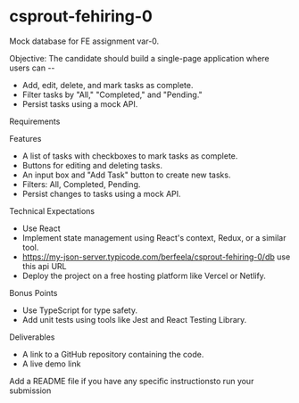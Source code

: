 # csprout-fehiring-0
Mock database for FE assignment var-0.

Objective:
The candidate should build a single-page application where users can --

- Add, edit, delete, and mark tasks as complete.
- Filter tasks by "All," "Completed," and "Pending."
- Persist tasks using a mock API.


Requirements

Features

- A list of tasks with checkboxes to mark tasks as complete.
- Buttons for editing and deleting tasks.
- An input box and "Add Task" button to create new tasks.
- Filters: All, Completed, Pending.
- Persist changes to tasks using a mock API.

Technical Expectations

- Use React
- Implement state management using React's context, Redux, or a similar tool.
- https://my-json-server.typicode.com/berfeela/csprout-fehiring-0/db use this api URL
- Deploy the project on a free hosting platform like Vercel or Netlify.

Bonus Points

- Use TypeScript for type safety.
- Add unit tests using tools like Jest and React Testing Library.

Deliverables
- A link to a GitHub repository containing the code.
- A live demo link

Add a README file if you have any specific instructionsto run your submission
